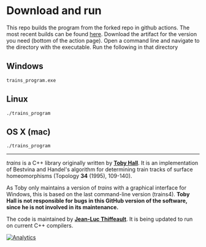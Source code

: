 # Download and run

This repo builds the program from the forked repo in github actions. The most recent builds can be found [here](https://github.com/Uiowa-Applied-Topology/trains/tags). Download the artifact for the version you need (bottom of the action page). Open a command line and navigate to the directory with the executable. Run the following in that directory

## Windows

```trains_program.exe```

## Linux

```./trains_program```

## OS X (mac)

```./trains_program```


---

*trains* is a C++ library originally written by **[Toby Hall](http://www.liv.ac.uk/mathematical-sciences/staff/toby-hall/)**.   It is an implementation of Bestvina and Handel's algorithm for determining train tracks of surface homeomorphisms (Topology **34** (1995), 109-140).

As Toby only maintains a version of *trains* with a graphical interface for Windows, this is based on the last command-line version (trains4).  **Toby Hall is not responsible for bugs in this GitHub version of the software, since he is not involved in its maintenance.**

The code is maintained by **[Jean-Luc Thiffeault](http://www.math.wisc.edu/~jeanluc)**.  It is being updated to run on current C++ compilers.

[![Analytics](https://ga-beacon.appspot.com/UA-58116885-1/braidlab/readme)](https://github.com/igrigorik/ga-beacon)
